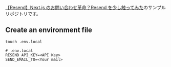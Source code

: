 [【Resend】Next.js のお問い合わせ革命？Resend を少し触ってみた](https://zenn.dev/chot/articles/99d31749f56ea7)のサンプルリポジトリです。

## Create an environment file

```shell
touch .env.local
```

```env
# .env.local
RESEND_API_KEY=<API Key>
SEND_EMAIL_TO=<Your mail>
```
